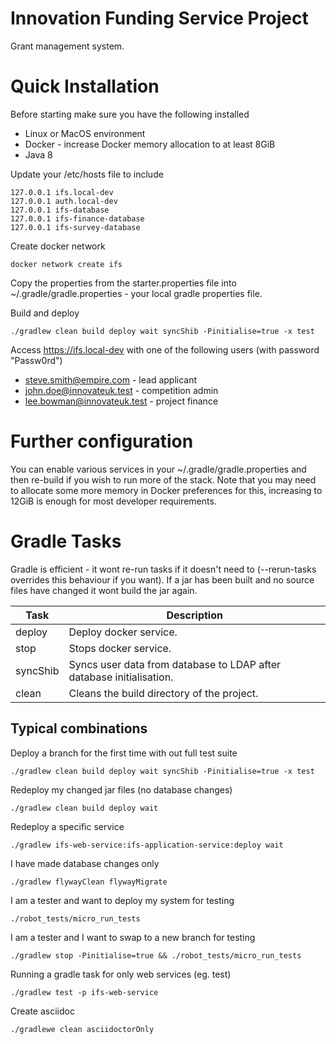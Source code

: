 # Innovation Funding Service Project

Grant management system.

# Quick Installation

Before starting make sure you have the following installed

* Linux or MacOS environment
* Docker - increase Docker memory allocation to at least 8GiB
* Java 8

Update your /etc/hosts file to include

```
127.0.0.1 ifs.local-dev
127.0.0.1 auth.local-dev
127.0.0.1 ifs-database
127.0.0.1 ifs-finance-database
127.0.0.1 ifs-survey-database
```

Create docker network

    docker network create ifs

Copy the properties from the starter.properties file into ~/.gradle/gradle.properties - your local gradle properties
file.

Build and deploy

    ./gradlew clean build deploy wait syncShib -Pinitialise=true -x test

Access https://ifs.local-dev with one of the following users (with password "Passw0rd")

* steve.smith@empire.com - lead applicant
* john.doe@innovateuk.test - competition admin
* lee.bowman@innovateuk.test - project finance

# Further configuration

You can enable various services in your ~/.gradle/gradle.properties and then re-build if you wish to run more of the
stack.  Note that you may need to allocate some more memory in Docker preferences for this, increasing to 12GiB is
enough for most developer requirements.

# Gradle Tasks

Gradle is efficient - it wont re-run tasks if it doesn't need to (--rerun-tasks overrides this behaviour if you want).
If a jar has been built and no source files have changed it wont build the jar again.


| Task     | Description
|----------|--------------
| deploy   | Deploy docker service.
| stop     | Stops docker service.
| syncShib | Syncs user data from database to LDAP after database initialisation.
| clean    | Cleans the build directory of the project.

## Typical combinations

Deploy a branch for the first time with out full test suite

    ./gradlew clean build deploy wait syncShib -Pinitialise=true -x test

Redeploy my changed jar files (no database changes)

    ./gradlew clean build deploy wait

Redeploy a specific service

    ./gradlew ifs-web-service:ifs-application-service:deploy wait

I have made database changes only

    ./gradlew flywayClean flywayMigrate

I am a tester and want to deploy my system for testing

    ./robot_tests/micro_run_tests

I am a tester and I want to swap to a new branch for testing

    ./gradlew stop -Pinitialise=true && ./robot_tests/micro_run_tests

Running a gradle task for only web services (eg. test)

    ./gradlew test -p ifs-web-service

Create asciidoc

    ./gradlewe clean asciidoctorOnly


